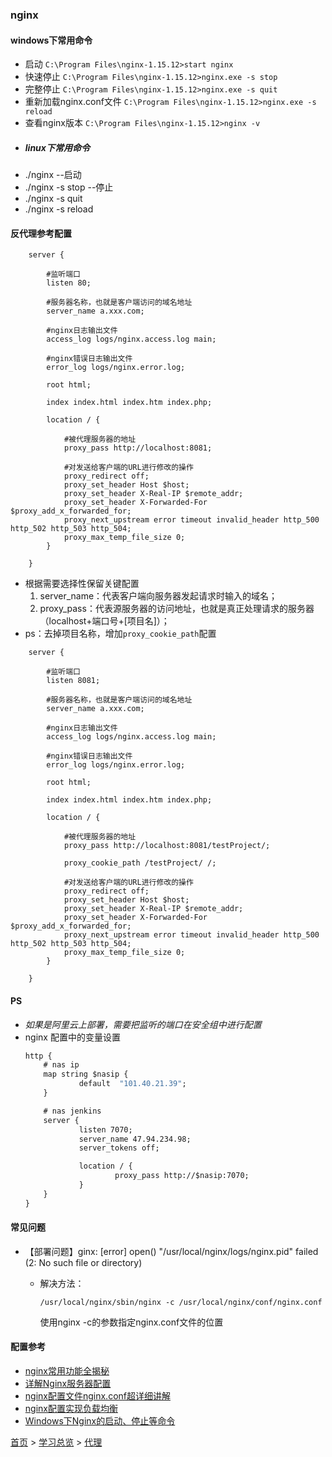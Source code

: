 ### nginx

#### windows下常用命令
* 启动 `C:\Program Files\nginx-1.15.12>start nginx`
* 快速停止 `C:\Program Files\nginx-1.15.12>nginx.exe -s stop`
* 完整停止 `C:\Program Files\nginx-1.15.12>nginx.exe -s quit`
* 重新加载nginx.conf文件 `C:\Program Files\nginx-1.15.12>nginx.exe -s reload`
* 查看nginx版本 `C:\Program Files\nginx-1.15.12>nginx -v`
* ##### linux下常用命令
* ./nginx --启动
* ./nginx -s stop --停止
* ./nginx -s quit
* ./nginx -s reload

#### 反代理参考配置
```config
    server {
        
        #监听端口
        listen 80;
        
        #服务器名称，也就是客户端访问的域名地址
        server_name a.xxx.com;
        
        #nginx日志输出文件
        access_log logs/nginx.access.log main;
        
        #nginx错误日志输出文件
        error_log logs/nginx.error.log;
        
        root html;
        
        index index.html index.htm index.php;
        
        location / {
            
            #被代理服务器的地址
            proxy_pass http://localhost:8081;
            
            #对发送给客户端的URL进行修改的操作
            proxy_redirect off;
            proxy_set_header Host $host;
            proxy_set_header X-Real-IP $remote_addr;
            proxy_set_header X-Forwarded-For $proxy_add_x_forwarded_for;
            proxy_next_upstream error timeout invalid_header http_500 http_502 http_503 http_504;
            proxy_max_temp_file_size 0;
        }
        
    }
```
* 根据需要选择性保留关键配置
    1. server_name：代表客户端向服务器发起请求时输入的域名；
    2. proxy_pass：代表源服务器的访问地址，也就是真正处理请求的服务器（localhost+端口号+[项目名]）；
* ps：去掉项目名称，增加`proxy_cookie_path`配置
```config
    server {
        
        #监听端口
        listen 8081;
        
        #服务器名称，也就是客户端访问的域名地址
        server_name a.xxx.com;
        
        #nginx日志输出文件
        access_log logs/nginx.access.log main;
        
        #nginx错误日志输出文件
        error_log logs/nginx.error.log;
        
        root html;
        
        index index.html index.htm index.php;
        
        location / {
            
            #被代理服务器的地址
            proxy_pass http://localhost:8081/testProject/;

            proxy_cookie_path /testProject/ /;
            
            #对发送给客户端的URL进行修改的操作
            proxy_redirect off;
            proxy_set_header Host $host;
            proxy_set_header X-Real-IP $remote_addr;
            proxy_set_header X-Forwarded-For $proxy_add_x_forwarded_for;
            proxy_next_upstream error timeout invalid_header http_500 http_502 http_503 http_504;
            proxy_max_temp_file_size 0;
        }
        
    }
```

#### PS
* *如果是阿里云上部署，需要把监听的端口在安全组中进行配置*
* nginx 配置中的变量设置  
    ```cmd
    http {
        # nas ip
        map string $nasip {
                default  "101.40.21.39";
        }

        # nas jenkins
        server {
                listen 7070;
                server_name 47.94.234.98;
                server_tokens off;

                location / {
                        proxy_pass http://$nasip:7070;
                }
        }
    }
    ```

#### 常见问题
* 【部署问题】ginx: [error] open() "/usr/local/nginx/logs/nginx.pid" failed (2: No such file or directory)
  * 解决方法：

    ```config
    /usr/local/nginx/sbin/nginx -c /usr/local/nginx/conf/nginx.conf
    ```
    使用nginx -c的参数指定nginx.conf文件的位置

#### 配置参考
* [nginx常用功能全揭秘](https://yq.aliyun.com/articles/668093?spm=a2c4e.11155472.0.0.ef667c1bBD58ZQ)
* [详解Nginx服务器配置](http://baijiahao.baidu.com/s?id=1604485941272024493&wfr=spider&for=pc)
* [nginx配置文件nginx.conf超详细讲解](https://www.cnblogs.com/liang-wei/p/5849771.html)
* [nginx配置实现负载均衡](https://baijiahao.baidu.com/s?id=1612046399354825956&wfr=spider&for=pc)
* [Windows下Nginx的启动、停止等命令](https://www.cnblogs.com/kevin1990/p/6821948.html)


[首页](../../README.md) > [学习总览](../../introduction/studyCatalogList.md) > [代理](Proxy.md)

